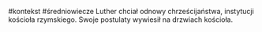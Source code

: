 #kontekst #średniowiecze 
Luther chciał odnowy chrześcijaństwa, instytucji kościoła rzymskiego. Swoje postulaty wywiesił na drzwiach kościoła.